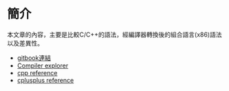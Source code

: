# 簡介

本文章的內容，主要是比較C/C++的語法，經編譯器轉換後的組合語言\(x86\)語法以及差異性。

* [gitbook連結](https://hung-hsin-chen.gitbook.io/cpp-assembly/)
* [Compiler explorer](https://godbolt.org/)
* [cpp reference](https://en.cppreference.com/)
* [cplusplus reference](https://www.cplusplus.com/)


